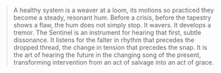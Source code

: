 > A healthy system is a weaver at a loom, its motions so practiced they become a steady, resonant hum. Before a crisis, before the tapestry shows a flaw, the hum does not simply stop. It wavers. It develops a tremor. The Sentinel is an instrument for hearing that first, subtle dissonance. It listens for the falter in rhythm that precedes the dropped thread, the change in tension that precedes the snap. It is the art of hearing the future in the changing song of the present, transforming intervention from an act of salvage into an act of grace.